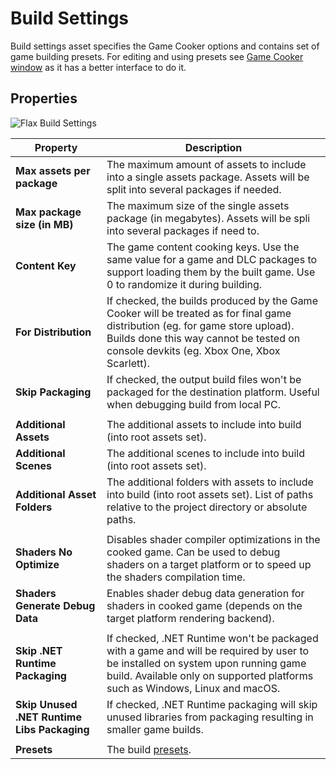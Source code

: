 # Build Settings

Build settings asset specifies the Game Cooker options and contains set of game building presets.
For editing and using presets see [Game Cooker window](../game-cooker/index.md) as it has a better interface to do it.

## Properties

![Flax Build Settings](media/build-settings.jpg)

| Property | Description |
|--------|--------|
| **Max assets per package** | The maximum amount of assets to include into a single assets package. Assets will be split into several packages if needed. |
| **Max package size (in MB)** | The maximum size of the single assets package (in megabytes). Assets will be spli into several packages if need to. |
| **Content Key** | The game content cooking keys. Use the same value for a game and DLC packages to support loading them by the built game. Use 0 to randomize it during building. |
| **For Distribution** | If checked, the builds produced by the Game Cooker will be treated as for final game distribution (eg. for game store upload). Builds done this way cannot be tested on console devkits (eg. Xbox One, Xbox Scarlett). |
| **Skip Packaging** | If checked, the output build files won't be packaged for the destination platform. Useful when debugging build from local PC. |
|||
| **Additional Assets** | The additional assets to include into build (into root assets set). |
| **Additional Scenes** | The additional scenes to include into build (into root assets set). |
| **Additional Asset Folders** | The additional folders with assets to include into build (into root assets set). List of paths relative to the project directory or absolute paths. |
|||
| **Shaders No Optimize** | Disables shader compiler optimizations in the cooked game. Can be used to debug shaders on a target platform or to speed up the shaders compilation time. |
| **Shaders Generate Debug Data** | Enables shader debug data generation for shaders in cooked game (depends on the target platform rendering backend). |
|||
| **Skip .NET Runtime Packaging** | If checked, .NET Runtime won't be packaged with a game and will be required by user to be installed on system upon running game build. Available only on supported platforms such as Windows, Linux and macOS. |
| **Skip Unused .NET Runtime Libs Packaging** | If checked, .NET Runtime packaging will skip unused libraries from packaging resulting in smaller game builds. |
|||
| **Presets** | The build [presets](https://docs.flaxengine.com/api/FlaxEditor.Content.Settings.BuildPreset.html). |
